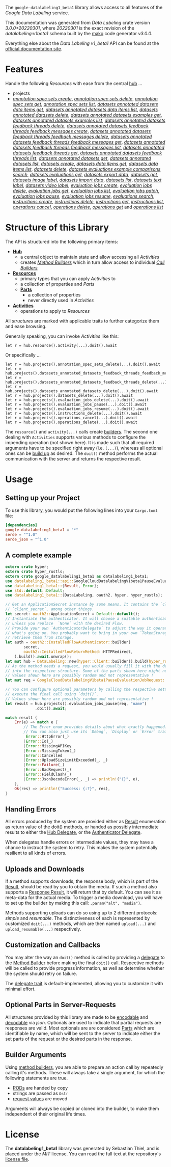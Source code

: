 <!---
DO NOT EDIT !
This file was generated automatically from 'src/mako/api/README.md.mako'
DO NOT EDIT !
-->
The `google-datalabeling1_beta1` library allows access to all features of the *Google Data Labeling* service.

This documentation was generated from *Data Labeling* crate version *3.0.0+20220301*, where *20220301* is the exact revision of the *datalabeling:v1beta1* schema built by the [mako](http://www.makotemplates.org/) code generator *v3.0.0*.

Everything else about the *Data Labeling* *v1_beta1* API can be found at the
[official documentation site](https://cloud.google.com/data-labeling/docs/).
# Features

Handle the following *Resources* with ease from the central [hub](https://docs.rs/google-datalabeling1_beta1/3.0.0+20220301/google_datalabeling1_beta1/DataLabeling) ... 

* projects
 * [*annotation spec sets create*](https://docs.rs/google-datalabeling1_beta1/3.0.0+20220301/google_datalabeling1_beta1/api::ProjectAnnotationSpecSetCreateCall), [*annotation spec sets delete*](https://docs.rs/google-datalabeling1_beta1/3.0.0+20220301/google_datalabeling1_beta1/api::ProjectAnnotationSpecSetDeleteCall), [*annotation spec sets get*](https://docs.rs/google-datalabeling1_beta1/3.0.0+20220301/google_datalabeling1_beta1/api::ProjectAnnotationSpecSetGetCall), [*annotation spec sets list*](https://docs.rs/google-datalabeling1_beta1/3.0.0+20220301/google_datalabeling1_beta1/api::ProjectAnnotationSpecSetListCall), [*datasets annotated datasets data items get*](https://docs.rs/google-datalabeling1_beta1/3.0.0+20220301/google_datalabeling1_beta1/api::ProjectDatasetAnnotatedDatasetDataItemGetCall), [*datasets annotated datasets data items list*](https://docs.rs/google-datalabeling1_beta1/3.0.0+20220301/google_datalabeling1_beta1/api::ProjectDatasetAnnotatedDatasetDataItemListCall), [*datasets annotated datasets delete*](https://docs.rs/google-datalabeling1_beta1/3.0.0+20220301/google_datalabeling1_beta1/api::ProjectDatasetAnnotatedDatasetDeleteCall), [*datasets annotated datasets examples get*](https://docs.rs/google-datalabeling1_beta1/3.0.0+20220301/google_datalabeling1_beta1/api::ProjectDatasetAnnotatedDatasetExampleGetCall), [*datasets annotated datasets examples list*](https://docs.rs/google-datalabeling1_beta1/3.0.0+20220301/google_datalabeling1_beta1/api::ProjectDatasetAnnotatedDatasetExampleListCall), [*datasets annotated datasets feedback threads delete*](https://docs.rs/google-datalabeling1_beta1/3.0.0+20220301/google_datalabeling1_beta1/api::ProjectDatasetAnnotatedDatasetFeedbackThreadDeleteCall), [*datasets annotated datasets feedback threads feedback messages create*](https://docs.rs/google-datalabeling1_beta1/3.0.0+20220301/google_datalabeling1_beta1/api::ProjectDatasetAnnotatedDatasetFeedbackThreadFeedbackMessageCreateCall), [*datasets annotated datasets feedback threads feedback messages delete*](https://docs.rs/google-datalabeling1_beta1/3.0.0+20220301/google_datalabeling1_beta1/api::ProjectDatasetAnnotatedDatasetFeedbackThreadFeedbackMessageDeleteCall), [*datasets annotated datasets feedback threads feedback messages get*](https://docs.rs/google-datalabeling1_beta1/3.0.0+20220301/google_datalabeling1_beta1/api::ProjectDatasetAnnotatedDatasetFeedbackThreadFeedbackMessageGetCall), [*datasets annotated datasets feedback threads feedback messages list*](https://docs.rs/google-datalabeling1_beta1/3.0.0+20220301/google_datalabeling1_beta1/api::ProjectDatasetAnnotatedDatasetFeedbackThreadFeedbackMessageListCall), [*datasets annotated datasets feedback threads get*](https://docs.rs/google-datalabeling1_beta1/3.0.0+20220301/google_datalabeling1_beta1/api::ProjectDatasetAnnotatedDatasetFeedbackThreadGetCall), [*datasets annotated datasets feedback threads list*](https://docs.rs/google-datalabeling1_beta1/3.0.0+20220301/google_datalabeling1_beta1/api::ProjectDatasetAnnotatedDatasetFeedbackThreadListCall), [*datasets annotated datasets get*](https://docs.rs/google-datalabeling1_beta1/3.0.0+20220301/google_datalabeling1_beta1/api::ProjectDatasetAnnotatedDatasetGetCall), [*datasets annotated datasets list*](https://docs.rs/google-datalabeling1_beta1/3.0.0+20220301/google_datalabeling1_beta1/api::ProjectDatasetAnnotatedDatasetListCall), [*datasets create*](https://docs.rs/google-datalabeling1_beta1/3.0.0+20220301/google_datalabeling1_beta1/api::ProjectDatasetCreateCall), [*datasets data items get*](https://docs.rs/google-datalabeling1_beta1/3.0.0+20220301/google_datalabeling1_beta1/api::ProjectDatasetDataItemGetCall), [*datasets data items list*](https://docs.rs/google-datalabeling1_beta1/3.0.0+20220301/google_datalabeling1_beta1/api::ProjectDatasetDataItemListCall), [*datasets delete*](https://docs.rs/google-datalabeling1_beta1/3.0.0+20220301/google_datalabeling1_beta1/api::ProjectDatasetDeleteCall), [*datasets evaluations example comparisons search*](https://docs.rs/google-datalabeling1_beta1/3.0.0+20220301/google_datalabeling1_beta1/api::ProjectDatasetEvaluationExampleComparisonSearchCall), [*datasets evaluations get*](https://docs.rs/google-datalabeling1_beta1/3.0.0+20220301/google_datalabeling1_beta1/api::ProjectDatasetEvaluationGetCall), [*datasets export data*](https://docs.rs/google-datalabeling1_beta1/3.0.0+20220301/google_datalabeling1_beta1/api::ProjectDatasetExportDataCall), [*datasets get*](https://docs.rs/google-datalabeling1_beta1/3.0.0+20220301/google_datalabeling1_beta1/api::ProjectDatasetGetCall), [*datasets image label*](https://docs.rs/google-datalabeling1_beta1/3.0.0+20220301/google_datalabeling1_beta1/api::ProjectDatasetImageLabelCall), [*datasets import data*](https://docs.rs/google-datalabeling1_beta1/3.0.0+20220301/google_datalabeling1_beta1/api::ProjectDatasetImportDataCall), [*datasets list*](https://docs.rs/google-datalabeling1_beta1/3.0.0+20220301/google_datalabeling1_beta1/api::ProjectDatasetListCall), [*datasets text label*](https://docs.rs/google-datalabeling1_beta1/3.0.0+20220301/google_datalabeling1_beta1/api::ProjectDatasetTextLabelCall), [*datasets video label*](https://docs.rs/google-datalabeling1_beta1/3.0.0+20220301/google_datalabeling1_beta1/api::ProjectDatasetVideoLabelCall), [*evaluation jobs create*](https://docs.rs/google-datalabeling1_beta1/3.0.0+20220301/google_datalabeling1_beta1/api::ProjectEvaluationJobCreateCall), [*evaluation jobs delete*](https://docs.rs/google-datalabeling1_beta1/3.0.0+20220301/google_datalabeling1_beta1/api::ProjectEvaluationJobDeleteCall), [*evaluation jobs get*](https://docs.rs/google-datalabeling1_beta1/3.0.0+20220301/google_datalabeling1_beta1/api::ProjectEvaluationJobGetCall), [*evaluation jobs list*](https://docs.rs/google-datalabeling1_beta1/3.0.0+20220301/google_datalabeling1_beta1/api::ProjectEvaluationJobListCall), [*evaluation jobs patch*](https://docs.rs/google-datalabeling1_beta1/3.0.0+20220301/google_datalabeling1_beta1/api::ProjectEvaluationJobPatchCall), [*evaluation jobs pause*](https://docs.rs/google-datalabeling1_beta1/3.0.0+20220301/google_datalabeling1_beta1/api::ProjectEvaluationJobPauseCall), [*evaluation jobs resume*](https://docs.rs/google-datalabeling1_beta1/3.0.0+20220301/google_datalabeling1_beta1/api::ProjectEvaluationJobResumeCall), [*evaluations search*](https://docs.rs/google-datalabeling1_beta1/3.0.0+20220301/google_datalabeling1_beta1/api::ProjectEvaluationSearchCall), [*instructions create*](https://docs.rs/google-datalabeling1_beta1/3.0.0+20220301/google_datalabeling1_beta1/api::ProjectInstructionCreateCall), [*instructions delete*](https://docs.rs/google-datalabeling1_beta1/3.0.0+20220301/google_datalabeling1_beta1/api::ProjectInstructionDeleteCall), [*instructions get*](https://docs.rs/google-datalabeling1_beta1/3.0.0+20220301/google_datalabeling1_beta1/api::ProjectInstructionGetCall), [*instructions list*](https://docs.rs/google-datalabeling1_beta1/3.0.0+20220301/google_datalabeling1_beta1/api::ProjectInstructionListCall), [*operations cancel*](https://docs.rs/google-datalabeling1_beta1/3.0.0+20220301/google_datalabeling1_beta1/api::ProjectOperationCancelCall), [*operations delete*](https://docs.rs/google-datalabeling1_beta1/3.0.0+20220301/google_datalabeling1_beta1/api::ProjectOperationDeleteCall), [*operations get*](https://docs.rs/google-datalabeling1_beta1/3.0.0+20220301/google_datalabeling1_beta1/api::ProjectOperationGetCall) and [*operations list*](https://docs.rs/google-datalabeling1_beta1/3.0.0+20220301/google_datalabeling1_beta1/api::ProjectOperationListCall)




# Structure of this Library

The API is structured into the following primary items:

* **[Hub](https://docs.rs/google-datalabeling1_beta1/3.0.0+20220301/google_datalabeling1_beta1/DataLabeling)**
    * a central object to maintain state and allow accessing all *Activities*
    * creates [*Method Builders*](https://docs.rs/google-datalabeling1_beta1/3.0.0+20220301/google_datalabeling1_beta1/client::MethodsBuilder) which in turn
      allow access to individual [*Call Builders*](https://docs.rs/google-datalabeling1_beta1/3.0.0+20220301/google_datalabeling1_beta1/client::CallBuilder)
* **[Resources](https://docs.rs/google-datalabeling1_beta1/3.0.0+20220301/google_datalabeling1_beta1/client::Resource)**
    * primary types that you can apply *Activities* to
    * a collection of properties and *Parts*
    * **[Parts](https://docs.rs/google-datalabeling1_beta1/3.0.0+20220301/google_datalabeling1_beta1/client::Part)**
        * a collection of properties
        * never directly used in *Activities*
* **[Activities](https://docs.rs/google-datalabeling1_beta1/3.0.0+20220301/google_datalabeling1_beta1/client::CallBuilder)**
    * operations to apply to *Resources*

All *structures* are marked with applicable traits to further categorize them and ease browsing.

Generally speaking, you can invoke *Activities* like this:

```Rust,ignore
let r = hub.resource().activity(...).doit().await
```

Or specifically ...

```ignore
let r = hub.projects().annotation_spec_sets_delete(...).doit().await
let r = hub.projects().datasets_annotated_datasets_feedback_threads_feedback_messages_delete(...).doit().await
let r = hub.projects().datasets_annotated_datasets_feedback_threads_delete(...).doit().await
let r = hub.projects().datasets_annotated_datasets_delete(...).doit().await
let r = hub.projects().datasets_delete(...).doit().await
let r = hub.projects().evaluation_jobs_delete(...).doit().await
let r = hub.projects().evaluation_jobs_pause(...).doit().await
let r = hub.projects().evaluation_jobs_resume(...).doit().await
let r = hub.projects().instructions_delete(...).doit().await
let r = hub.projects().operations_cancel(...).doit().await
let r = hub.projects().operations_delete(...).doit().await
```

The `resource()` and `activity(...)` calls create [builders][builder-pattern]. The second one dealing with `Activities` 
supports various methods to configure the impending operation (not shown here). It is made such that all required arguments have to be 
specified right away (i.e. `(...)`), whereas all optional ones can be [build up][builder-pattern] as desired.
The `doit()` method performs the actual communication with the server and returns the respective result.

# Usage

## Setting up your Project

To use this library, you would put the following lines into your `Cargo.toml` file:

```toml
[dependencies]
google-datalabeling1_beta1 = "*"
serde = "^1.0"
serde_json = "^1.0"
```

## A complete example

```Rust
extern crate hyper;
extern crate hyper_rustls;
extern crate google_datalabeling1_beta1 as datalabeling1_beta1;
use datalabeling1_beta1::api::GoogleCloudDatalabelingV1beta1PauseEvaluationJobRequest;
use datalabeling1_beta1::{Result, Error};
use std::default::Default;
use datalabeling1_beta1::{DataLabeling, oauth2, hyper, hyper_rustls};

// Get an ApplicationSecret instance by some means. It contains the `client_id` and 
// `client_secret`, among other things.
let secret: oauth2::ApplicationSecret = Default::default();
// Instantiate the authenticator. It will choose a suitable authentication flow for you, 
// unless you replace  `None` with the desired Flow.
// Provide your own `AuthenticatorDelegate` to adjust the way it operates and get feedback about 
// what's going on. You probably want to bring in your own `TokenStorage` to persist tokens and
// retrieve them from storage.
let auth = oauth2::InstalledFlowAuthenticator::builder(
        secret,
        oauth2::InstalledFlowReturnMethod::HTTPRedirect,
    ).build().await.unwrap();
let mut hub = DataLabeling::new(hyper::Client::builder().build(hyper_rustls::HttpsConnector::with_native_roots()), auth);
// As the method needs a request, you would usually fill it with the desired information
// into the respective structure. Some of the parts shown here might not be applicable !
// Values shown here are possibly random and not representative !
let mut req = GoogleCloudDatalabelingV1beta1PauseEvaluationJobRequest::default();

// You can configure optional parameters by calling the respective setters at will, and
// execute the final call using `doit()`.
// Values shown here are possibly random and not representative !
let result = hub.projects().evaluation_jobs_pause(req, "name")
             .doit().await;

match result {
    Err(e) => match e {
        // The Error enum provides details about what exactly happened.
        // You can also just use its `Debug`, `Display` or `Error` traits
         Error::HttpError(_)
        |Error::Io(_)
        |Error::MissingAPIKey
        |Error::MissingToken(_)
        |Error::Cancelled
        |Error::UploadSizeLimitExceeded(_, _)
        |Error::Failure(_)
        |Error::BadRequest(_)
        |Error::FieldClash(_)
        |Error::JsonDecodeError(_, _) => println!("{}", e),
    },
    Ok(res) => println!("Success: {:?}", res),
}

```
## Handling Errors

All errors produced by the system are provided either as [Result](https://docs.rs/google-datalabeling1_beta1/3.0.0+20220301/google_datalabeling1_beta1/client::Result) enumeration as return value of
the doit() methods, or handed as possibly intermediate results to either the 
[Hub Delegate](https://docs.rs/google-datalabeling1_beta1/3.0.0+20220301/google_datalabeling1_beta1/client::Delegate), or the [Authenticator Delegate](https://docs.rs/yup-oauth2/*/yup_oauth2/trait.AuthenticatorDelegate.html).

When delegates handle errors or intermediate values, they may have a chance to instruct the system to retry. This 
makes the system potentially resilient to all kinds of errors.

## Uploads and Downloads
If a method supports downloads, the response body, which is part of the [Result](https://docs.rs/google-datalabeling1_beta1/3.0.0+20220301/google_datalabeling1_beta1/client::Result), should be
read by you to obtain the media.
If such a method also supports a [Response Result](https://docs.rs/google-datalabeling1_beta1/3.0.0+20220301/google_datalabeling1_beta1/client::ResponseResult), it will return that by default.
You can see it as meta-data for the actual media. To trigger a media download, you will have to set up the builder by making
this call: `.param("alt", "media")`.

Methods supporting uploads can do so using up to 2 different protocols: 
*simple* and *resumable*. The distinctiveness of each is represented by customized 
`doit(...)` methods, which are then named `upload(...)` and `upload_resumable(...)` respectively.

## Customization and Callbacks

You may alter the way an `doit()` method is called by providing a [delegate](https://docs.rs/google-datalabeling1_beta1/3.0.0+20220301/google_datalabeling1_beta1/client::Delegate) to the 
[Method Builder](https://docs.rs/google-datalabeling1_beta1/3.0.0+20220301/google_datalabeling1_beta1/client::CallBuilder) before making the final `doit()` call. 
Respective methods will be called to provide progress information, as well as determine whether the system should 
retry on failure.

The [delegate trait](https://docs.rs/google-datalabeling1_beta1/3.0.0+20220301/google_datalabeling1_beta1/client::Delegate) is default-implemented, allowing you to customize it with minimal effort.

## Optional Parts in Server-Requests

All structures provided by this library are made to be [encodable](https://docs.rs/google-datalabeling1_beta1/3.0.0+20220301/google_datalabeling1_beta1/client::RequestValue) and 
[decodable](https://docs.rs/google-datalabeling1_beta1/3.0.0+20220301/google_datalabeling1_beta1/client::ResponseResult) via *json*. Optionals are used to indicate that partial requests are responses 
are valid.
Most optionals are are considered [Parts](https://docs.rs/google-datalabeling1_beta1/3.0.0+20220301/google_datalabeling1_beta1/client::Part) which are identifiable by name, which will be sent to 
the server to indicate either the set parts of the request or the desired parts in the response.

## Builder Arguments

Using [method builders](https://docs.rs/google-datalabeling1_beta1/3.0.0+20220301/google_datalabeling1_beta1/client::CallBuilder), you are able to prepare an action call by repeatedly calling it's methods.
These will always take a single argument, for which the following statements are true.

* [PODs][wiki-pod] are handed by copy
* strings are passed as `&str`
* [request values](https://docs.rs/google-datalabeling1_beta1/3.0.0+20220301/google_datalabeling1_beta1/client::RequestValue) are moved

Arguments will always be copied or cloned into the builder, to make them independent of their original life times.

[wiki-pod]: http://en.wikipedia.org/wiki/Plain_old_data_structure
[builder-pattern]: http://en.wikipedia.org/wiki/Builder_pattern
[google-go-api]: https://github.com/google/google-api-go-client

# License
The **datalabeling1_beta1** library was generated by Sebastian Thiel, and is placed 
under the *MIT* license.
You can read the full text at the repository's [license file][repo-license].

[repo-license]: https://github.com/Byron/google-apis-rsblob/main/LICENSE.md
